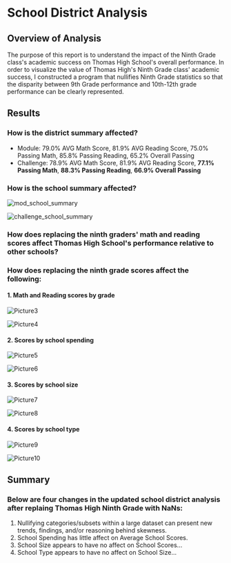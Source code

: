 # School District Analysis

## Overview of Analysis

The purpose of this report is to understand the impact of the Ninth Grade class's academic success on Thomas High School's overall performance.
In order to visualize the value of Thomas High's Ninth Grade class' academic success, I constructed a program that nullifies Ninth Grade statistics so that the disparity between 9th Grade performance and 10th-12th grade performance can be clearly represented.

## Results

### How is the district summary affected?
 
 - Module: 79.0% AVG Math Score, 81.9% AVG Reading Score, 75.0% Passing Math, 85.8% Passing Reading, 65.2% Overall Passing
 - Challenge: 78.9% AVG Math Score, 81.9% AVG Reading Score, **77.1% Passing Math**, **88.3% Passing Reading**, **66.9% Overall Passing**
 
### How is the school summary affected?

![mod_school_summary](https://user-images.githubusercontent.com/102773052/190480701-9e2d175d-b1d9-4f60-9b82-4b14cf768e16.jpg)

![challenge_school_summary](https://user-images.githubusercontent.com/102773052/190477883-9e7fce11-7174-41a8-add3-8910b0039f98.jpg)


### How does replacing the ninth graders' math and reading scores affect Thomas High School's performance relative to other schools?

### How does replacing the ninth grade scores affect the following:

#### 1. Math and Reading scores by grade

![Picture3](https://user-images.githubusercontent.com/102773052/190481522-21a7f864-0f50-40d9-8658-80413a3d0db2.jpg)

![Picture4](https://user-images.githubusercontent.com/102773052/190481882-d931c030-fc6a-4e3c-9a70-1355e992f1ea.jpg)


#### 2. Scores by school spending

![Picture5](https://user-images.githubusercontent.com/102773052/190482171-48adea59-f8fd-4a3a-bf82-b834e08a853f.jpg)

![Picture6](https://user-images.githubusercontent.com/102773052/190482417-81cd9089-f1b1-41d9-9590-de6c0d4956bb.jpg)


#### 3. Scores by school size

![Picture7](https://user-images.githubusercontent.com/102773052/190482675-081b87c3-776a-48e1-af48-30f720374bcf.jpg)

![Picture8](https://user-images.githubusercontent.com/102773052/190482865-b77e5e6e-a120-4a94-a66b-8594c46fe51f.jpg)


#### 4. Scores by school type

![Picture9](https://user-images.githubusercontent.com/102773052/190483168-8e05cc9c-2e3b-4c22-8479-aa0c8bb96fee.jpg)

![Picture10](https://user-images.githubusercontent.com/102773052/190483338-d6050f36-60a5-4fdf-a508-6de814508eab.jpg)


## Summary

### Below are four changes in the updated school district analysis after replaing Thomas High Ninth Grade with NaNs:
 1. Nullifying categories/subsets within a large dataset can present new trends, findings, and/or reasoning behind skewness.
 2. School Spending has little affect on Average School Scores.
 3. School Size appears to have no affect on School Scores...
 4. School Type appears to have no affect on School Size...
